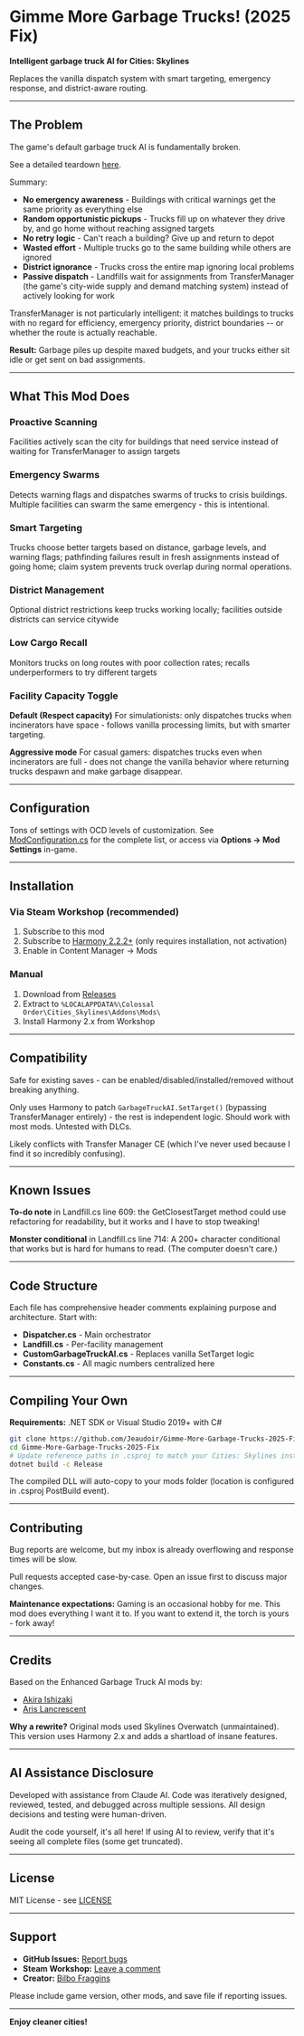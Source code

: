 # Gimme More Garbage Trucks! (2025 Fix)

**Intelligent garbage truck AI for Cities: Skylines**

Replaces the vanilla dispatch system with smart targeting, emergency response, and district-aware routing.

---

## The Problem

The game's default garbage truck AI is fundamentally broken.

See a detailed teardown [here](VANILLA_ANALYSIS.md).

Summary:
- **No emergency awareness** - Buildings with critical warnings get the same priority as everything else
- **Random opportunistic pickups** - Trucks fill up on whatever they drive by, and go home without reaching assigned targets
- **No retry logic** - Can't reach a building? Give up and return to depot
- **Wasted effort** - Multiple trucks go to the same building while others are ignored
- **District ignorance** - Trucks cross the entire map ignoring local problems
- **Passive dispatch** - Landfills wait for assignments from TransferManager (the game's city-wide supply and demand matching system) instead of actively looking for work

TransferManager is not particularly intelligent: it matches buildings to trucks with no regard for efficiency, emergency priority, district boundaries -- or whether the route is actually reachable.

**Result:** Garbage piles up despite maxed budgets, and your trucks either sit idle or get sent on bad assignments.

---

## What This Mod Does

### Proactive Scanning
Facilities actively scan the city for buildings that need service instead of waiting for TransferManager to assign targets

### Emergency Swarms
Detects warning flags and dispatches swarms of trucks to crisis buildings. Multiple facilities can swarm the same emergency - this is intentional.

### Smart Targeting
Trucks choose better targets based on distance, garbage levels, and warning flags; pathfinding failures result in fresh assignments instead of going home; claim system prevents truck overlap during normal operations.

### District Management
Optional district restrictions keep trucks working locally; facilities outside districts can service citywide

### Low Cargo Recall
Monitors trucks on long routes with poor collection rates; recalls underperformers to try different targets

### Facility Capacity Toggle
**Default (Respect capacity)** For simulationists: only dispatches trucks when incinerators have space - follows vanilla processing limits, but with smarter targeting.

**Aggressive mode** For casual gamers: dispatches trucks even when incinerators are full - does not change the vanilla behavior where returning trucks despawn and make garbage disappear.

---

## Configuration

Tons of settings with OCD levels of customization. See [ModConfiguration.cs](GimmeMoreGarbageTrucks2025/ModConfiguration.cs) for the complete list, or access via **Options → Mod Settings** in-game.

---

## Installation

### Via Steam Workshop (recommended)
1. Subscribe to this mod
2. Subscribe to [Harmony 2.2.2+](https://steamcommunity.com/sharedfiles/filedetails/?id=2040656402) (only requires installation, not activation)
3. Enable in Content Manager → Mods

### Manual
1. Download from [Releases](https://github.com/Jeaudoir/Gimme-More-Garbage-Trucks-2025-Fix/releases)
2. Extract to `%LOCALAPPDATA%\Colossal Order\Cities_Skylines\Addons\Mods\`
3. Install Harmony 2.x from Workshop

---

## Compatibility

Safe for existing saves - can be enabled/disabled/installed/removed without breaking anything.

Only uses Harmony to patch `GarbageTruckAI.SetTarget()` (bypassing TransferManager entirely) - the rest is independent logic. Should work with most mods. Untested with DLCs.

Likely conflicts with Transfer Manager CE (which I've never used because I find it so incredibly confusing).

---

## Known Issues

**To-do note** in Landfill.cs line 609: the GetClosestTarget method could use refactoring for readability, but it works and I have to stop tweaking!

**Monster conditional** in Landfill.cs line 714: A 200+ character conditional that works but is hard for humans to read. (The computer doesn't care.)

---

## Code Structure

Each file has comprehensive header comments explaining purpose and architecture. Start with:
- **Dispatcher.cs** - Main orchestrator
- **Landfill.cs** - Per-facility management
- **CustomGarbageTruckAI.cs** - Replaces vanilla SetTarget logic
- **Constants.cs** - All magic numbers centralized here

---

## Compiling Your Own

**Requirements:** .NET SDK or Visual Studio 2019+ with C#

```bash
git clone https://github.com/Jeaudoir/Gimme-More-Garbage-Trucks-2025-Fix.git
cd Gimme-More-Garbage-Trucks-2025-Fix
# Update reference paths in .csproj to match your Cities: Skylines installation
dotnet build -c Release
```

The compiled DLL will auto-copy to your mods folder (location is configured in .csproj PostBuild event).

---

## Contributing

Bug reports are welcome, but my inbox is already overflowing and response times will be slow.

Pull requests accepted case-by-case. Open an issue first to discuss major changes.

**Maintenance expectations:** Gaming is an occasional hobby for me. This mod does everything I want it to. If you want to extend it, the torch is yours - fork away!

---

## Credits

Based on the Enhanced Garbage Truck AI mods by:
- [Akira Ishizaki](https://github.com/akira-ishizaki/CS-EnhancedGarbageTruckAI)
- [Aris Lancrescent](https://github.com/arislancrescent/CS-EnhancedGarbageTruckAI)

**Why a rewrite?** Original mods used Skylines Overwatch (unmaintained). This version uses Harmony 2.x and adds a shartload of insane features.

---

## AI Assistance Disclosure

Developed with assistance from Claude AI. Code was iteratively designed, reviewed, tested, and debugged across multiple sessions. All design decisions and testing were human-driven.

Audit the code yourself, it's all here! If using AI to review, verify that it's seeing all complete files (some get truncated).

---

## License

MIT License - see [LICENSE](LICENSE)

---

## Support

- **GitHub Issues:** [Report bugs](https://github.com/Jeaudoir/Gimme-More-Garbage-Trucks-2025-Fix/issues)
- **Steam Workshop:** [Leave a comment](https://steamcommunity.com/sharedfiles/filedetails/?id=YOUR_WORKSHOP_ID)
- **Creator:** [Bilbo Fraggins](https://steamcommunity.com/id/xd00d/myworkshopfiles/?appid=255710)

Please include game version, other mods, and save file if reporting issues.

---

**Enjoy cleaner cities!**
